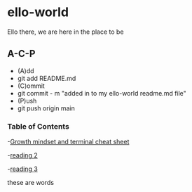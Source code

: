 # ello-world
Ello there, we are here in the place to be


## A-C-P

- (A)dd
- git add README.md
- (C)ommit
- git commit - m "added in to my ello-world readme.md file"
- (P)ush
- git push origin main

### Table of Contents

-[Growth mindset and terminal cheat sheet](https://briant3275.github.io/reading-notes/)

-[reading 2](read2.md)

-[reading 3](read3.md)

these are words
